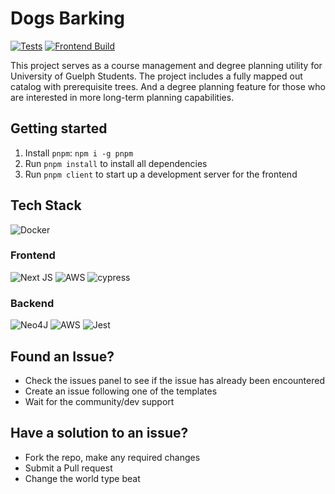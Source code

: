 # Dogs Barking

[![Tests](https://github.com/ConorRoberts/dogs-barking/actions/workflows/test.yml/badge.svg)](https://github.com/ConorRoberts/dogs-barking/actions/workflows/test.yml)
[![Frontend Build](https://github.com/ConorRoberts/dogs-barking/actions/workflows/build-client.yml/badge.svg)](https://github.com/ConorRoberts/dogs-barking/actions/workflows/build-client.yml)

This project serves as a course management and degree planning utility for University of Guelph Students. The project includes a fully mapped out catalog with prerequisite trees. And a degree planning feature for those who are interested in more long-term planning capabilities.

## Getting started

1. Install `pnpm`: `npm i -g pnpm`
2. Run `pnpm install` to install all dependencies
3. Run `pnpm client` to start up a development server for the frontend

## Tech Stack

![Docker](https://img.shields.io/badge/docker-%230db7ed.svg?style=for-the-badge&logo=docker&logoColor=white)

### Frontend

![Next JS](https://img.shields.io/badge/Next-black?style=for-the-badge&logo=next.js&logoColor=white) ![AWS](https://img.shields.io/badge/AWS-%23FF9900.svg?style=for-the-badge&logo=amazon-aws&logoColor=white) ![cypress](https://img.shields.io/badge/-cypress-%23E5E5E5?style=for-the-badge&logo=cypress&logoColor=058a5e)

### Backend

![Neo4J](https://img.shields.io/badge/Neo4j-008CC1?style=for-the-badge&logo=neo4j&logoColor=white) ![AWS](https://img.shields.io/badge/AWS-%23FF9900.svg?style=for-the-badge&logo=amazon-aws&logoColor=white) ![Jest](https://img.shields.io/badge/-jest-%23C21325?style=for-the-badge&logo=jest&logoColor=white)

## Found an Issue?

- Check the issues panel to see if the issue has already been encountered
- Create an issue following one of the templates
- Wait for the community/dev support

## Have a solution to an issue?

- Fork the repo, make any required changes
- Submit a Pull request
- Change the world type beat
